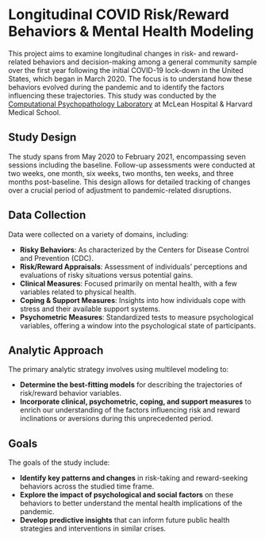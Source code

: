 # Longitudinal COVID Risk/Reward Behaviors & Mental Health Modeling
This project aims to examine longitudinal changes in risk- and reward-related behaviors and decision-making among a general community sample over the first year following the initial COVID-19 lock-down in the United States, which began in March 2020. The focus is to understand how these behaviors evolved during the pandemic and to identify the factors influencing these trajectories. This study was conducted by the <a href='https://www.mcleanhospital.org/profile/poornima-kumar'>Computational Psychopathology Laboratory</a> at McLean Hospital & Harvard Medical School.

## Study Design
The study spans from May 2020 to February 2021, encompassing seven sessions including the baseline. Follow-up assessments were conducted at two weeks, one month, six weeks, two months, ten weeks, and three months post-baseline. This design allows for detailed tracking of changes over a crucial period of adjustment to pandemic-related disruptions.

## Data Collection
Data were collected on a variety of domains, including:

- **Risky Behaviors**: As characterized by the Centers for Disease Control and Prevention (CDC).
- **Risk/Reward Appraisals**: Assessment of individuals’ perceptions and evaluations of risky situations versus potential gains.
- **Clinical Measures**: Focused primarily on mental health, with a few variables related to physical health.
- **Coping & Support Measures**: Insights into how individuals cope with stress and their available support systems.
- **Psychometric Measures**: Standardized tests to measure psychological variables, offering a window into the psychological state of participants.

## Analytic Approach
The primary analytic strategy involves using multilevel modeling to:

- **Determine the best-fitting models** for describing the trajectories of risk/reward behavior variables.
- **Incorporate clinical, psychometric, coping, and support measures** to enrich our understanding of the factors influencing risk and reward inclinations or aversions during this unprecedented period.

## Goals
The goals of the study include:

- **Identify key patterns and changes** in risk-taking and reward-seeking behaviors across the studied time frame.
- **Explore the impact of psychological and social factors** on these behaviors to better understand the mental health implications of the pandemic.
- **Develop predictive insights** that can inform future public health strategies and interventions in similar crises.
